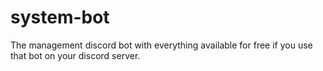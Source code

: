 # system-bot
The management discord bot with everything available for free if you use that bot on your discord server.

